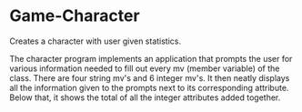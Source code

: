 # Game-Character
Creates a character with user given statistics.

The character program implements an application that prompts the user for various information needed to fill out every mv (member variable) of the class. There are four string mv's and 6 integer mv's. It then neatly displays all the information given to the prompts next to its corresponding attribute. Below that, it shows the total of all the integer attributes added together. 

